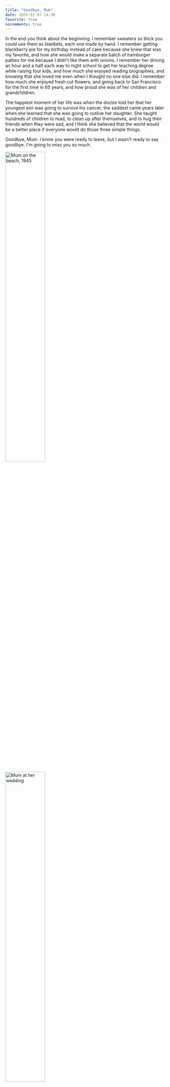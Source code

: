 ```yaml
---
title: "Goodbye, Mum"
date: 2020-01-07 14:30
favorite: true
nocomments: true
---
```


In the end you think about the beginning.
I remember sweaters so thick you could use them as blankets,
each one made by hand.
I remember getting blackberry pie for my birthday instead of cake
because she knew that was my favorite,
and how she would make a separate batch of hamburger patties for me
because I didn't like them with onions.
I remember her driving an hour and a half each way to night school
to get her teaching degree
while raising four kids,
and how much she enjoyed reading biographies,
and knowing that she loved me even when I thought no one else did.
I remember how much she enjoyed fresh cut flowers,
and going back to San Francisco for the first time in 65 years,
and how proud she was of her children and grandchildren.

The happiest moment of her life was when the doctor told her that
her youngest son was going to survive his cancer;
the saddest came years later
when she learned that she was going to outlive her daughter.
She taught hundreds of children to read,
to clean up after themselves,
and to hug their friends when they were sad,
and I think she believed that the world would be a better place
if everyone would do those three simple things.

Goodbye, Mum.
I know you were ready to leave,
but I wasn't ready to say goodbye.
I'm going to miss you so much.

<img src="{{site.github.url}}/files/2020/01/mum-on-the-beach.jpg" alt="Mum on the beach, 1945" width="50%" />

<img src="{{site.github.url}}/files/2020/01/mum-wedding.jpg" alt="Mum at her wedding" width="50%" />

<img src="{{site.github.url}}/files/2020/01/mum-graduation.jpg" alt="Mum at her graduation" width="50%" />

<img src="{{site.github.url}}/files/2020/01/grandma.jpg" alt="Grandma 2014" width="50%" />

Doris Wilson <br/>
July 22, 1927 - January 7, 2020
